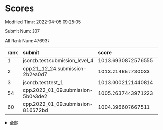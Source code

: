 # Scores

Modified Time: 2022-04-05 09:25:05

Submit Num: 207

All Rank Num: 476937

| rank |               submit               |       score        |       sigma        | pk_num |
| :--- | :--------------------------------- | :----------------- | :----------------- | :----- |
| 1    | jsonzb.test.submission_level_4     | 1013.6930872576555 | 0.8106557836508073 | 9220   |
| 2    | cpp.21_12_24.submission-2b2ea0d7   | 1013.214657730033  | 0.7765778112357828 | 9212   |
| 3    | jsonzb.test.test_1                 | 1013.0002121440814 | 0.8094327204312154 | 9211   |
| 54   | cpp.2022_01_09.submission-5b0e3de2 | 1005.2637443971223 | 0.7255187412802406 | 9215   |
| 60   | cpp.2022_01_09.submission-816672bd | 1004.396607667511  | 0.7305365236905877 | 9215   |


<details>
<summary>全部</summary>

| rank |                 submit                 |       score        |       sigma        | pk_num |
| :--- | :------------------------------------- | :----------------- | :----------------- | :----- |
| 1    | jsonzb.test.submission_level_4         | 1013.6930872576555 | 0.8106557836508073 | 9220   |
| 2    | cpp.21_12_24.submission-2b2ea0d7       | 1013.214657730033  | 0.7765778112357828 | 9212   |
| 3    | jsonzb.test.test_1                     | 1013.0002121440814 | 0.8094327204312154 | 9211   |
| 4    | gobigger.level_3.submission_level_3_10 | 1012.8978184417726 | 0.7736100170574776 | 9216   |
| 5    | gobigger.level_3.submission_level_3_4  | 1011.4876376176152 | 0.7747342454951369 | 9217   |
| 6    | gobigger.level_3.submission_level_3_26 | 1011.3442617882034 | 0.7724626745294292 | 9217   |
| 7    | gobigger.level_3.submission_level_3_1  | 1011.202998661134  | 0.7543729578906488 | 9216   |
| 8    | gobigger.level_3.submission_level_3_12 | 1011.168290917979  | 0.8095546922153887 | 9217   |
| 9    | gobigger.level_3.submission_level_3_13 | 1011.1352751540155 | 0.7871206825587347 | 9218   |
| 10   | gobigger.level_3.submission_level_3_21 | 1010.9852209655277 | 0.7374313355373233 | 9215   |
| 11   | gobigger.level_3.submission_level_3_18 | 1010.9664751164536 | 0.7315414422927786 | 9215   |
| 12   | gobigger.level_3.submission_level_3_15 | 1010.946029376356  | 0.7720739423739389 | 9217   |
| 13   | gobigger.level_3.submission_level_3_19 | 1010.8544062702051 | 0.7540787672283995 | 9220   |
| 14   | gobigger.level_3.submission_level_3_11 | 1010.7981225931904 | 0.7517678460439415 | 9219   |
| 15   | gobigger.level_3.submission_level_3_39 | 1010.7208447803754 | 0.7595834201766604 | 9217   |
| 16   | gobigger.level_3.submission_level_3_47 | 1010.7073473279603 | 0.7523718582806194 | 9210   |
| 17   | gobigger.level_3.submission_level_3_8  | 1010.6613004813062 | 0.7589199727036625 | 9224   |
| 18   | gobigger.level_3.submission_level_3_7  | 1010.5641988543306 | 0.7359063377835462 | 9215   |
| 19   | gobigger.level_3.submission_level_3_25 | 1010.560935745777  | 0.7435916656057839 | 9223   |
| 20   | gobigger.level_3.submission_level_3_36 | 1010.5497625773007 | 0.7487236635053429 | 9216   |
| 21   | gobigger.level_3.submission_level_3_49 | 1010.3228044542452 | 0.745707549709115  | 9212   |
| 22   | gobigger.level_3.submission_level_3_0  | 1010.3223631290182 | 0.7832185285505437 | 9217   |
| 23   | gobigger.level_3.submission_level_3_2  | 1010.2956272793649 | 0.7526055858876115 | 9214   |
| 24   | gobigger.level_3.submission_level_3_22 | 1010.2724965185538 | 0.7828542045624685 | 9215   |
| 25   | gobigger.level_3.submission_level_3_35 | 1010.2565461813875 | 0.7409538553785014 | 9213   |
| 26   | gobigger.level_3.submission_level_3_17 | 1010.2092921985894 | 0.7534793497255758 | 9218   |
| 27   | gobigger.level_3.submission_level_3_41 | 1010.1984734776764 | 0.7703953935630635 | 9214   |
| 28   | gobigger.level_3.submission_level_3_45 | 1010.0598959787393 | 0.7439217013571326 | 9220   |
| 29   | gobigger.level_3.submission_level_3_29 | 1010.036032726882  | 0.7474976419165834 | 9213   |
| 30   | gobigger.level_3.submission_level_3_5  | 1010.0048704969806 | 0.7616730162773883 | 9207   |
| 31   | gobigger.level_3.submission_level_3_48 | 1010.0043059950987 | 0.7571384213999541 | 9222   |
| 32   | gobigger.level_3.submission_level_3_42 | 1009.9640361014542 | 0.7456364347321698 | 9219   |
| 33   | gobigger.level_3.submission_level_3_43 | 1009.9048119658398 | 0.7971203932865807 | 9220   |
| 34   | gobigger.level_3.submission_level_3_31 | 1009.839296446561  | 0.7548157676826496 | 9219   |
| 35   | gobigger.level_3.submission_level_3_37 | 1009.7906270797545 | 0.7570475645110246 | 9223   |
| 36   | gobigger.level_3.submission_level_3_20 | 1009.7323293808553 | 0.7501340144134845 | 9217   |
| 37   | gobigger.level_3.submission_level_3_23 | 1009.5616503229708 | 0.7443786512662461 | 9219   |
| 38   | gobigger.level_3.submission_level_3_46 | 1009.5156784771636 | 0.7447690286355337 | 9217   |
| 39   | gobigger.level_3.submission_level_3_9  | 1009.4868659980198 | 0.7550521975694752 | 9211   |
| 40   | gobigger.level_3.submission_level_3_38 | 1009.476763574442  | 0.7364004850563434 | 9216   |
| 41   | gobigger.level_3.submission_level_3_3  | 1009.4612822534383 | 0.7428942134806612 | 9217   |
| 42   | gobigger.level_3.submission_level_3_16 | 1009.3523671324118 | 0.7649412087683956 | 9217   |
| 43   | gobigger.level_3.submission_level_3_14 | 1009.2618851959389 | 0.7458978739479346 | 9220   |
| 44   | gobigger.level_3.submission_level_3_27 | 1009.2525496305144 | 0.7551155218360568 | 9216   |
| 45   | gobigger.level_3.submission_level_3_32 | 1009.168149227676  | 0.7573504807602846 | 9219   |
| 46   | gobigger.level_3.submission_level_3_40 | 1009.0508913056352 | 0.7268937226509627 | 9214   |
| 47   | gobigger.level_3.submission_level_3_44 | 1008.9692452858878 | 0.7601748550885427 | 9216   |
| 48   | gobigger.level_3.submission_level_3_6  | 1008.8955668117939 | 0.7470843046075686 | 9222   |
| 49   | gobigger.level_3.submission_level_3_24 | 1008.867533207922  | 0.7464779337322166 | 9210   |
| 50   | gobigger.level_3.submission_level_3_34 | 1008.786622227883  | 0.7417448881687712 | 9213   |
| 51   | gobigger.level_3.submission_level_3_28 | 1008.3621198234212 | 0.7248716807467185 | 9215   |
| 52   | gobigger.level_3.submission_level_3_33 | 1008.2776637725602 | 0.7331670542131073 | 9210   |
| 53   | gobigger.level_3.submission_level_3_30 | 1008.2313556433706 | 0.736852564852674  | 9208   |
| 54   | cpp.2022_01_09.submission-5b0e3de2     | 1005.2637443971223 | 0.7255187412802406 | 9215   |
| 55   | gobigger.level_1.submission_level_1_23 | 1004.9524752904559 | 0.723641230755126  | 9222   |
| 56   | gobigger.level_1.submission_level_1_3  | 1004.758870238478  | 0.7311070225441414 | 9214   |
| 57   | gobigger.level_1.submission_level_1_36 | 1004.517206727775  | 0.736785156422474  | 9215   |
| 58   | gobigger.level_1.submission_level_1_29 | 1004.4951667102781 | 0.7207231406765684 | 9214   |
| 59   | gobigger.level_1.submission_level_1_45 | 1004.4255880875583 | 0.7122539188187051 | 9213   |
| 60   | cpp.2022_01_09.submission-816672bd     | 1004.396607667511  | 0.7305365236905877 | 9215   |
| 61   | gobigger.level_1.submission_level_1_24 | 1004.2587628227099 | 0.7256978408709452 | 9215   |
| 62   | gobigger.level_1.submission_level_1_17 | 1004.2544468676147 | 0.7255829693719904 | 9219   |
| 63   | gobigger.level_1.submission_level_1_34 | 1004.0674030022735 | 0.7127797090072242 | 9218   |
| 64   | gobigger.level_1.submission_level_1_42 | 1003.9838661117757 | 0.7129549112041366 | 9222   |
| 65   | gobigger.level_1.submission_level_1_19 | 1003.7885275762436 | 0.7214344406537377 | 9218   |
| 66   | gobigger.level_1.submission_level_1_40 | 1003.6587881034537 | 0.7215271717905761 | 9215   |
| 67   | gobigger.level_1.submission_level_1_16 | 1003.6031312983248 | 0.7148609088103781 | 9214   |
| 68   | gobigger.level_1.submission_level_1_21 | 1003.5200578949493 | 0.7203227672463992 | 9214   |
| 69   | gobigger.level_1.submission_level_1_13 | 1003.516208958679  | 0.7197536637782252 | 9219   |
| 70   | gobigger.level_1.submission_level_1_6  | 1003.4604331289153 | 0.7282769833907842 | 9209   |
| 71   | gobigger.level_1.submission_level_1_31 | 1003.4103290032344 | 0.716024853262664  | 9215   |
| 72   | gobigger.level_1.submission_level_1_37 | 1003.3743319337109 | 0.6992786901730855 | 9214   |
| 73   | gobigger.level_1.submission_level_1_30 | 1003.3024345842924 | 0.7204860910506369 | 9219   |
| 74   | gobigger.level_1.submission_level_1_32 | 1003.2946101421461 | 0.7238416971843555 | 9219   |
| 75   | gobigger.level_1.submission_level_1_41 | 1003.2842065760091 | 0.7220383873382884 | 9218   |
| 76   | gobigger.level_1.submission_level_1_0  | 1003.2728906922199 | 0.7201791929667778 | 9218   |
| 77   | gobigger.level_1.submission_level_1_5  | 1003.1749967737046 | 0.7233305402292414 | 9214   |
| 78   | gobigger.level_1.submission_level_1_28 | 1003.1239485115068 | 0.712159736439364  | 9216   |
| 79   | gobigger.level_1.submission_level_1_11 | 1003.0835145078368 | 0.7179768693789831 | 9221   |
| 80   | gobigger.level_1.submission_level_1_15 | 1003.0339151812587 | 0.7152848091696367 | 9215   |
| 81   | gobigger.level_1.submission_level_1_2  | 1002.9566911957096 | 0.7228280622017417 | 9210   |
| 82   | gobigger.level_1.submission_level_1_39 | 1002.9390835842394 | 0.7171284258854586 | 9216   |
| 83   | gobigger.level_1.submission_level_1_38 | 1002.9264898086146 | 0.7174965074921429 | 9219   |
| 84   | gobigger.level_1.submission_level_1_33 | 1002.8850500200126 | 0.7123574385250223 | 9217   |
| 85   | gobigger.level_1.submission_level_1_22 | 1002.8821528076436 | 0.7035420489385049 | 9217   |
| 86   | gobigger.level_1.submission_level_1_26 | 1002.8760903097681 | 0.7111338103414487 | 9215   |
| 87   | gobigger.level_1.submission_level_1_9  | 1002.8691606269638 | 0.7132660920911273 | 9217   |
| 88   | gobigger.level_1.submission_level_1_8  | 1002.8666657335563 | 0.7184711430820949 | 9213   |
| 89   | gobigger.level_1.submission_level_1_1  | 1002.8255398532028 | 0.7168987375227663 | 9219   |
| 90   | gobigger.level_1.submission_level_1_46 | 1002.7171497378001 | 0.7086803318712825 | 9211   |
| 91   | gobigger.level_1.submission_level_1_4  | 1002.6716800914105 | 0.7039588868465234 | 9215   |
| 92   | gobigger.level_1.submission_level_1_14 | 1002.5097576809432 | 0.7116088620152127 | 9217   |
| 93   | gobigger.level_1.submission_level_1_47 | 1002.5083445256224 | 0.7200136527669778 | 9215   |
| 94   | gobigger.level_1.submission_level_1_48 | 1002.5032383021653 | 0.7265747289073944 | 9217   |
| 95   | gobigger.level_1.submission_level_1_43 | 1002.3976188443543 | 0.7102419906492016 | 9212   |
| 96   | gobigger.level_1.submission_level_1_12 | 1002.3938346396498 | 0.7154526822210648 | 9218   |
| 97   | gobigger.level_1.submission_level_1_18 | 1002.3860513173433 | 0.7286518125316435 | 9219   |
| 98   | gobigger.level_1.submission_level_1_27 | 1002.3507415792673 | 0.7033073147155663 | 9212   |
| 99   | gobigger.level_1.submission_level_1_25 | 1002.3008334547683 | 0.7233765403436184 | 9218   |
| 100  | gobigger.level_1.submission_level_1_20 | 1002.2544638540338 | 0.7186545328486    | 9218   |
| 101  | gobigger.level_1.submission_level_1_10 | 1002.2295929805647 | 0.7116206819022046 | 9212   |
| 102  | gobigger.level_1.submission_level_1_44 | 1001.9378047163493 | 0.7195406049632562 | 9216   |
| 103  | gobigger.level_1.submission_level_1_35 | 1001.9142910092427 | 0.7124191349132287 | 9217   |
| 104  | gobigger.level_1.submission_level_1_49 | 1001.8921745547053 | 0.7149334344731805 | 9214   |
| 105  | gobigger.level_1.submission_level_1_7  | 1001.7881264932183 | 0.7096792173750904 | 9218   |
| 106  | gobigger.random.submission_random_37   | 997.5437499231203  | 0.6981503555907717 | 9220   |
| 107  | gobigger.random.submission_random_25   | 997.4994483283795  | 0.7063913622257785 | 9217   |
| 108  | gobigger.random.submission_random_39   | 997.3798905790234  | 0.7017134029663833 | 9216   |
| 109  | gobigger.random.submission_random_27   | 997.369028257003   | 0.7081002482212824 | 9217   |
| 110  | gobigger.random.submission_random_31   | 996.9619394075188  | 0.7106052931089304 | 9216   |
| 111  | gobigger.random.submission_random_28   | 996.9052344288566  | 0.7079509373828576 | 9214   |
| 112  | gobigger.random.submission_random_44   | 996.8694808364296  | 0.7037243984236644 | 9217   |
| 113  | gobigger.random.submission_random_23   | 996.8356748238701  | 0.7019703096144768 | 9216   |
| 114  | gobigger.random.submission_random_20   | 996.7962571561017  | 0.6962324580410763 | 9220   |
| 115  | gobigger.random.submission_random_3    | 996.6539058943956  | 0.7051596405288435 | 9217   |
| 116  | gobigger.random.submission_random_49   | 996.5908360458233  | 0.7096951182492668 | 9212   |
| 117  | gobigger.random.submission_random_38   | 996.5848792855176  | 0.7030455297845674 | 9220   |
| 118  | gobigger.random.submission_random_11   | 996.5675970858888  | 0.7099495502314621 | 9218   |
| 119  | gobigger.random.submission_random_1    | 996.4121689094479  | 0.7020392018803959 | 9216   |
| 120  | gobigger.random.submission_random_35   | 996.4117141914716  | 0.7034485862885812 | 9218   |
| 121  | gobigger.random.submission_random_32   | 996.4053982539556  | 0.7161662913796569 | 9218   |
| 122  | gobigger.random.submission_random_34   | 996.3869618889285  | 0.7186743647722728 | 9211   |
| 123  | gobigger.random.submission_random_41   | 996.3120845366434  | 0.7067388952113558 | 9214   |
| 124  | gobigger.random.submission_random_21   | 996.3036282891553  | 0.6951777025799952 | 9217   |
| 125  | gobigger.random.submission_random_13   | 996.2945824878262  | 0.7141455090486937 | 9212   |
| 126  | gobigger.random.submission_random_4    | 996.2836604063215  | 0.7057832948387066 | 9214   |
| 127  | gobigger.random.submission_random_16   | 996.2602517392095  | 0.7138370112025244 | 9220   |
| 128  | gobigger.random.submission_random_22   | 996.1340677816052  | 0.7138188272173139 | 9219   |
| 129  | gobigger.random.submission_random_7    | 996.0790723089519  | 0.733778052105069  | 9218   |
| 130  | gobigger.random.submission_random_10   | 996.0691652833738  | 0.7133262756371076 | 9218   |
| 131  | gobigger.random.submission_random_46   | 996.0602631657738  | 0.7190362642606521 | 9214   |
| 132  | gobigger.random.submission_random_12   | 996.039211592427   | 0.7089169627746688 | 9217   |
| 133  | gobigger.random.submission_random_14   | 995.9644815429962  | 0.6935006077753313 | 9212   |
| 134  | gobigger.random.submission_random_42   | 995.9637283925772  | 0.70714260879769   | 9216   |
| 135  | gobigger.random.submission_random_5    | 995.9564189442295  | 0.7156875680281487 | 9216   |
| 136  | gobigger.random.submission_random_43   | 995.9533693695763  | 0.7108990829521895 | 9215   |
| 137  | gobigger.random.submission_random_26   | 995.8740257810712  | 0.7159195524432082 | 9223   |
| 138  | gobigger.random.submission_random_9    | 995.766884332158   | 0.703226416769922  | 9218   |
| 139  | gobigger.random.submission_random_18   | 995.7260906697376  | 0.7220728955915128 | 9215   |
| 140  | gobigger.random.submission_random_8    | 995.5958928758982  | 0.7205883051348776 | 9215   |
| 141  | gobigger.random.submission_random_0    | 995.5807343254675  | 0.688521147803208  | 9214   |
| 142  | gobigger.random.submission_random_19   | 995.4845450952812  | 0.6970206519550167 | 9217   |
| 143  | gobigger.random.submission_random_24   | 995.4680081985969  | 0.7197753678500921 | 9219   |
| 144  | gobigger.random.submission_random_36   | 995.44699900223    | 0.7130459025889083 | 9213   |
| 145  | gobigger.random.submission_random_45   | 995.4052058494711  | 0.7080930565355302 | 9220   |
| 146  | gobigger.random.submission_random_6    | 995.387977411863   | 0.7126648872168762 | 9210   |
| 147  | gobigger.random.submission_random_30   | 995.3665963775251  | 0.7113529096298955 | 9218   |
| 148  | gobigger.random.submission_random_2    | 995.3201716698314  | 0.7166049052416519 | 9218   |
| 149  | gobigger.random.submission_random_33   | 995.2799532230382  | 0.7099497938740928 | 9213   |
| 150  | gobigger.random.submission_random_40   | 995.2114224208523  | 0.7241246450399533 | 9215   |
| 151  | gobigger.random.submission_random_17   | 995.1564348339128  | 0.720463288765484  | 9215   |
| 152  | gobigger.random.submission_random_29   | 995.1502436917697  | 0.7226394511132815 | 9220   |
| 153  | gobigger.random.submission_random_15   | 995.0896016653884  | 0.7084848596969695 | 9219   |
| 154  | gobigger.random.submission_random_48   | 994.57479657271    | 0.7053981460078391 | 9213   |
| 155  | gobigger.random.submission_random_47   | 994.4132052592449  | 0.7198067905636814 | 9218   |
| 156  | gobigger.level_2.submission_level_2_20 | 993.8401181907686  | 0.7198899254999246 | 9213   |
| 157  | gobigger.level_2.submission_level_2_0  | 993.8052477919564  | 0.7327191675776046 | 9224   |
| 158  | gobigger.level_2.submission_level_2_6  | 993.7160932977336  | 0.7258701832702463 | 9220   |
| 159  | gobigger.level_2.submission_level_2_12 | 993.4419180630836  | 0.7330731215661614 | 9213   |
| 160  | gobigger.level_2.submission_level_2_39 | 993.310049423715   | 0.7415276562412217 | 9217   |
| 161  | gobigger.level_2.submission_level_2_42 | 993.2771031875643  | 0.7183658107716466 | 9221   |
| 162  | gobigger.level_2.submission_level_2_2  | 993.2634534680342  | 0.7303747472490821 | 9219   |
| 163  | gobigger.level_2.submission_level_2_26 | 993.202412944771   | 0.7272899791390477 | 9213   |
| 164  | gobigger.level_2.submission_level_2_43 | 993.070316586927   | 0.7324411540564935 | 9214   |
| 165  | gobigger.level_2.submission_level_2_11 | 992.816547606139   | 0.750429410316392  | 9215   |
| 166  | gobigger.level_2.submission_level_2_22 | 992.7997585907643  | 0.7169205717399534 | 9223   |
| 167  | gobigger.level_2.submission_level_2_15 | 992.7765862099303  | 0.7205320367022274 | 9219   |
| 168  | gobigger.level_2.submission_level_2_40 | 992.7111698192296  | 0.7568787818491944 | 9215   |
| 169  | gobigger.level_2.submission_level_2_14 | 992.5399383944231  | 0.7383106071628088 | 9217   |
| 170  | gobigger.level_2.submission_level_2_29 | 992.5355580050896  | 0.7276504171190817 | 9216   |
| 171  | gobigger.level_2.submission_level_2_34 | 992.5182787620581  | 0.7334705214125401 | 9219   |
| 172  | gobigger.level_2.submission_level_2_46 | 992.4798031969627  | 0.7289258458671762 | 9212   |
| 173  | gobigger.level_2.submission_level_2_47 | 992.472920067322   | 0.7399545396678546 | 9214   |
| 174  | gobigger.level_2.submission_level_2_16 | 992.3625473450112  | 0.7320009446545589 | 9215   |
| 175  | gobigger.level_2.submission_level_2_44 | 992.3550896441125  | 0.7507914572462995 | 9216   |
| 176  | gobigger.level_2.submission_level_2_13 | 992.3227021628963  | 0.7422734971900946 | 9217   |
| 177  | gobigger.level_2.submission_level_2_35 | 992.2834645576928  | 0.7599769547476974 | 9220   |
| 178  | gobigger.level_2.submission_level_2_18 | 992.2711998304169  | 0.735349812626842  | 9216   |
| 179  | gobigger.level_2.submission_level_2_17 | 992.2224934957234  | 0.7441666512290604 | 9213   |
| 180  | gobigger.level_2.submission_level_2_37 | 992.2117553268812  | 0.7406559431653765 | 9214   |
| 181  | gobigger.level_2.submission_level_2_33 | 992.1939779671253  | 0.7465134727407572 | 9218   |
| 182  | gobigger.level_2.submission_level_2_10 | 992.1799356625426  | 0.7463994009531418 | 9215   |
| 183  | gobigger.level_2.submission_level_2_30 | 992.1719426079549  | 0.7553409632515461 | 9209   |
| 184  | gobigger.level_2.submission_level_2_3  | 992.1480911299911  | 0.7519508768155916 | 9221   |
| 185  | gobigger.level_2.submission_level_2_27 | 992.1032287039066  | 0.7253028000611457 | 9218   |
| 186  | gobigger.level_2.submission_level_2_38 | 992.0682805519954  | 0.7420745992095034 | 9217   |
| 187  | gobigger.level_2.submission_level_2_28 | 991.9576661546575  | 0.7363130387782537 | 9214   |
| 188  | gobigger.level_2.submission_level_2_48 | 991.9364054139987  | 0.7313552305799856 | 9216   |
| 189  | gobigger.level_2.submission_level_2_23 | 991.9236195234453  | 0.7579982037764905 | 9215   |
| 190  | gobigger.level_2.submission_level_2_41 | 991.8862324101174  | 0.7428428945537813 | 9216   |
| 191  | gobigger.level_2.submission_level_2_24 | 991.7800031912392  | 0.7536656678639797 | 9209   |
| 192  | gobigger.level_2.submission_level_2_31 | 991.7227768220774  | 0.7474869333491599 | 9217   |
| 193  | gobigger.level_2.submission_level_2_49 | 991.6379777362589  | 0.7383547581379015 | 9216   |
| 194  | gobigger.level_2.submission_level_2_36 | 991.5430336696156  | 0.7507990464699561 | 9210   |
| 195  | gobigger.level_2.submission_level_2_7  | 991.3837528076727  | 0.7267641159245887 | 9214   |
| 196  | gobigger.level_2.submission_level_2_19 | 991.3122087767018  | 0.7580976661525631 | 9216   |
| 197  | gobigger.level_2.submission_level_2_1  | 991.2691565450762  | 0.7542084678231059 | 9215   |
| 198  | gobigger.level_2.submission_level_2_45 | 991.2191932594012  | 0.753047701142001  | 9219   |
| 199  | gobigger.level_2.submission_level_2_21 | 991.2168153452503  | 0.7332496340185695 | 9217   |
| 200  | gobigger.level_2.submission_level_2_4  | 991.197969015851   | 0.745147552289637  | 9213   |
| 201  | gobigger.level_2.submission_level_2_25 | 991.1837261339401  | 0.7407826349953509 | 9223   |
| 202  | gobigger.level_2.submission_level_2_32 | 991.167626254651   | 0.740503430927571  | 9215   |
| 203  | gobigger.level_2.submission_level_2_5  | 990.9724814952034  | 0.7626758414762228 | 9219   |
| 204  | gobigger.level_2.submission_level_2_8  | 990.68245465745    | 0.7716784033020401 | 9217   |
| 205  | gobigger.level_2.submission_level_2_9  | 990.6078081105941  | 0.7418414417931507 | 9217   |
| 206  | gobigger.none.submission_none_0        | 978.1985287814191  | 1.424890270293418  | 9215   |
| 207  | gobigger.none.submission_none_1        | 976.9330404062961  | 1.387929497460507  | 9217   |

</details>